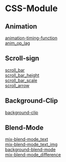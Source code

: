 
# CSS-Module

## Animation 
[animation-timing-function](https://yoshfrog.github.io/css-module/animation/animation-timing-function.html)<br>
[anim_op_lag](https://yoshfrog.github.io/css-module/animation/anim_op_lag.html)<br>

## Scroll-sign
[scroll_bar](https://yoshfrog.github.io/css-module/scroll-sign/scroll_bar.html)<br>
[scroll_bar_height](https://yoshfrog.github.io/css-module/scroll-sign/scroll_bar_height.html)<br>
[scroll_bar_scale](https://yoshfrog.github.io/css-module/scroll-sign/scroll_bar_scale.html)<br>
[scroll_arrow](https://yoshfrog.github.io/css-module/scroll-sign/scroll_arrow.html)<br>

## Background-Clip
[background-clip](https://yoshfrog.github.io/css-module/background-clip/background-clip.html)<br>

## Blend-Mode
[mix-blend-mode_text](https://yoshfrog.github.io/css-module/blend-mode/mix-blend-mode_text.html)<br>
[mix-blend-mode_text_img](https://yoshfrog.github.io/css-module/blend-mode/mix-blend-mode_text_img.html)<br>
[background-blend-mode](https://yoshfrog.github.io/css-module/blend-mode/background-blend-mode.html)<br>
[mix-blend-mode_difference](https://yoshfrog.github.io/css-module/blend-mode/mix-blend-mode_difference.html)<br>

